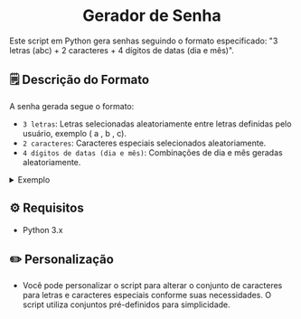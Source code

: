 <h1 align="center"> Gerador de Senha</h1>

Este script em Python gera senhas seguindo o formato especificado: "3 letras (abc) + 2 caracteres + 4 dígitos de datas (dia e mês)".

## 🗒 Descrição do Formato

A senha gerada segue o formato:

- `3 letras`: Letras selecionadas aleatoriamente entre letras definidas pelo usuário, exemplo ( a , b , c).
- `2 caracteres`: Caracteres especiais selecionados aleatoriamente.
- `4 dígitos de datas (dia e mês)`: Combinações de dia e mês geradas aleatoriamente.
  
<details>
    
<summary>Exemplo</summary>

- Um exemplo de senha gerada pelo script pode ser: abc$^1106.

</details>

## ⚙️ Requisitos

- Python 3.x

## ✏️ Personalização

- Você pode personalizar o script para alterar o conjunto de caracteres para letras e caracteres especiais conforme suas necessidades. O script utiliza conjuntos pré-definidos para simplicidade.
